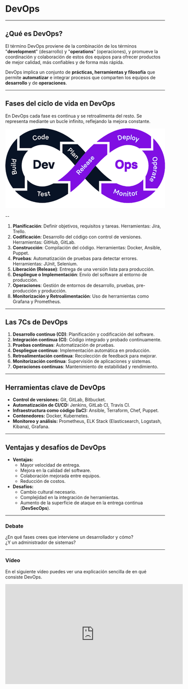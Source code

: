 <!-- .slide: data-background="#2C3E50" -->
# DevOps

---

## ¿Qué es DevOps?

El término DevOps proviene de la combinación de los términos "**development**" (desarrollo) y "**operations**" (operaciones), y promueve la coordinación y colaboración de estos dos equipos para ofrecer productos de mejor calidad, más confiables y de forma más rápida.


DevOps implica un conjunto de **prácticas, herramientas y filosofía** que permite **automatizar** e integrar procesos que comparten los equipos de **desarrollo** y de **operaciones**.

---

## Fases del ciclo de vida en DevOps

En DevOps cada fase es continua y se retroalimenta del resto. Se representa mediante un bucle infinito, reflejando la mejora constante.

![DevOps](../img/devopsJ.png)

--



1. **Planificación**: Definir objetivos, requisitos y tareas. Herramientas: Jira, Trello.
2. **Codificación**: Desarrollo del código con control de versiones. Herramientas: GitHub, GitLab.
3. **Construcción**: Compilación del código. Herramientas: Docker, Ansible, Puppet.
4. **Pruebas**: Automatización de pruebas para detectar errores. Herramientas: JUnit, Selenium.
5. **Liberación (Release)**: Entrega de una versión lista para producción.
6. **Despliegue o Implementación**: Envío del software al entorno de producción.
7. **Operaciones**: Gestión de entornos de desarrollo, pruebas, pre-producción y producción.
8. **Monitorización y Retroalimentación**: Uso de herramientas como Grafana y Prometheus.

---

## Las 7Cs de DevOps

1. **Desarrollo continuo (CD)**: Planificación y codificación del software.
2. **Integración continua (CI)**: Código integrado y probado continuamente.
3. **Pruebas continuas**: Automatización de pruebas.
4. **Despliegue continuo**: Implementación automática en producción.
5. **Retroalimentación continua**: Recolección de feedback para mejorar.
6. **Monitorización continua**: Supervisión de aplicaciones y sistemas.
7. **Operaciones continuas**: Mantenimiento de estabilidad y rendimiento.

---

## Herramientas clave de DevOps

- **Control de versiones:** Git, GitLab, Bitbucket.
- **Automatización de CI/CD:** Jenkins, GitLab CI, Travis CI.
- **Infraestructura como código (IaC):** Ansible, Terraform, Chef, Puppet.
- **Contenedores:** Docker, Kubernetes.
- **Monitoreo y análisis:** Prometheus, ELK Stack (Elasticsearch, Logstash, Kibana), Grafana.

---

## Ventajas y desafíos de DevOps

- **Ventajas:**
	- Mayor velocidad de entrega.
	- Mejora en la calidad del software.
	- Colaboración mejorada entre equipos.
	- Reducción de costos.
- **Desafíos:**
	- Cambio cultural necesario.
	- Complejidad en la integración de herramientas.
	- Aumento de la superficie de ataque en la entrega continua (**DevSecOps**).

---

### Debate

¿En qué fases crees que interviene un desarrollador y cómo?  
¿Y un administrador de sistemas?

---

### Vídeo

En el siguiente vídeo puedes ver una explicación sencilla de en qué consiste DevOps.

<iframe width="560" height="315" src="https://www.youtube.com/embed/_I94-tJlovg?si=SrQkGhifcU9DlvY8"" frameborder="0" allowfullscreen></iframe>
